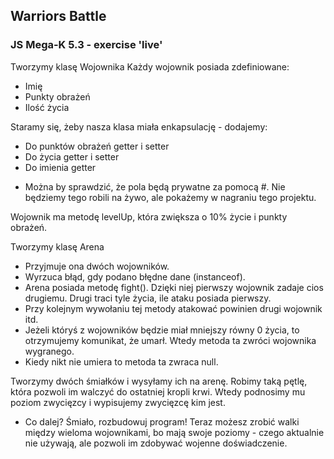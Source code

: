 ## Warriors Battle

### JS Mega-K 5.3 - exercise 'live'

Tworzymy klasę Wojownika
Każdy wojownik posiada zdefiniowane:
- Imię
- Punkty obrażeń
- Ilość życia

Staramy się, żeby nasza klasa miała enkapsulację - dodajemy:
- Do punktów obrażeń getter i setter
- Do życia getter i setter
- Do imienia getter

* Można by sprawdzić, że pola będą prywatne za pomocą #. Nie będziemy tego robili na żywo, ale pokażemy w nagraniu tego projektu.

Wojownik ma metodę levelUp, która zwiększa o 10% życie i punkty obrażeń.

Tworzymy klasę Arena
- Przyjmuje ona dwóch wojowników.
- Wyrzuca błąd, gdy podano błędne dane (instanceof).
- Arena posiada metodę fight(). Dzięki niej pierwszy wojownik zadaje cios drugiemu. Drugi traci tyle życia, ile ataku posiada pierwszy.
- Przy kolejnym wywołaniu tej metody atakować powinien drugi wojownik itd.
- Jeżeli któryś z wojowników będzie miał mniejszy równy 0 życia, to otrzymujemy komunikat, że umarł. Wtedy metoda ta zwróci wojownika wygranego.
- Kiedy nikt nie umiera to metoda ta zwraca null.

Tworzymy dwóch śmiałków i wysyłamy ich na arenę. Robimy taką pętlę, która pozwoli im walczyć do ostatniej kropli krwi. Wtedy podnosimy mu poziom zwycięzcy i wypisujemy zwycięzcę kim jest.

* Co dalej? Śmiało, rozbudowuj program! Teraz możesz zrobić walki między wieloma wojownikami, bo mają swoje poziomy - czego aktualnie nie używają, ale pozwoli im zdobywać wojenne doświadczenie.